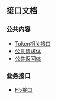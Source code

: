 ## 接口文档

### 公共内容
- [Token相关接口](./public.md#公共接口)
- [公共请求体](./public.md#公共请求体)
- [公共返回体](./public.md#公共返回体)

### 业务接口
- [H5接口](./H5-interface.md)
